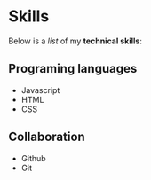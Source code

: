 # Skills

Below is a _list_ of my **technical skills**:

## Programing languages
- Javascript
- HTML 
- CSS

## Collaboration
- Github
- Git
